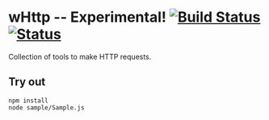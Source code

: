 
# wHttp -- Experimental! [![Build Status](https://travis-ci.org/Wandalen/wHttp.svg?branch=master)](https://travis-ci.org/Wandalen/wHttp) [![Status](https://github.com/Wandalen/OverviewMath/workflows/Test/badge.svg)](https://github.com/Wandalen/OverviewMath/actions?query=workflow%3ATest)

Collection of tools to make HTTP requests.

## Try out
```
npm install
node sample/Sample.js
```
